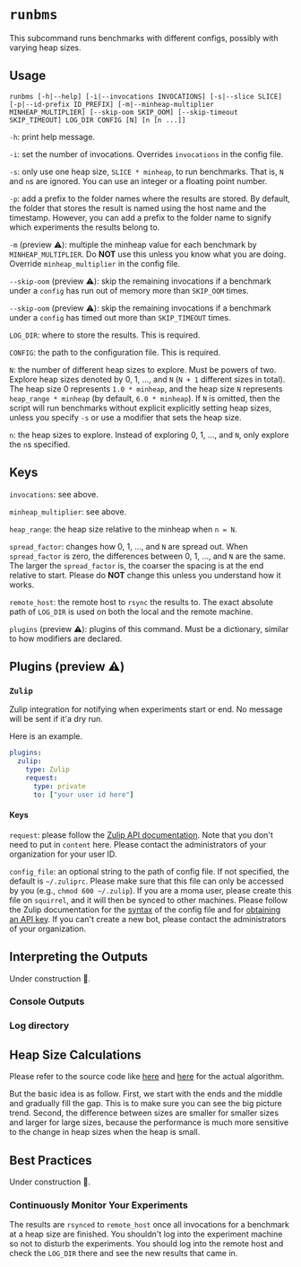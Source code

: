 # `runbms`
This subcommand runs benchmarks with different configs, possibly with varying heap sizes.

## Usage
```console
runbms [-h|--help] [-i|--invocations INVOCATIONS] [-s|--slice SLICE] [-p|--id-prefix ID_PREFIX] [-m|--minheap-multiplier MINHEAP_MULTIPLIER] [--skip-oom SKIP_OOM] [--skip-timeout SKIP_TIMEOUT] LOG_DIR CONFIG [N] [n [n ...]]
```

`-h`: print help message.

`-i`: set the number of invocations.
Overrides `invocations` in the config file.

`-s`: only use one heap size, `SLICE * minheap`, to run benchmarks.
That is, `N` and `n`s are ignored.
You can use an integer or a floating point number.

`-p`: add a prefix to the folder names where the results are stored.
By default, the folder that stores the result is named using the host name and the timestamp.
However, you can add a prefix to the folder name to signify which experiments the results belong to.

`-m` (preview ⚠️): multiple the minheap value for each benchmark by `MINHEAP_MULTIPLIER`.
Do **NOT** use this unless you know what you are doing.
Override `minheap_multiplier` in the config file.

`--skip-oom` (preview ⚠️): skip the remaining invocations if a benchmark under a `config` has run out of memory more than `SKIP_OOM` times.

`--skip-oom` (preview ⚠️): skip the remaining invocations if a benchmark under a `config`  has timed out more than `SKIP_TIMEOUT` times.

`LOG_DIR`: where to store the results.
This is required.

`CONFIG`: the path to the configuration file.
This is required.

`N`: the number of different heap sizes to explore.
Must be powers of two.
Explore heap sizes denoted by 0, 1, ..., and `N` (`N + 1` different sizes in total).
The heap size 0 represents `1.0 * minheap`, and the heap size `N` represents `heap_range * minheap` (by default, `6.0 * minheap`).
If `N` is omitted, then the script will run benchmarks without explicit explicitly setting heap sizes, unless you specify `-s` or use a modifier that sets the heap size.

`n`: the heap sizes to explore.
Instead of exploring 0, 1, ..., and `N`, only explore the `n`s specified.

## Keys
`invocations`: see above.

`minheap_multiplier`: see above.

`heap_range`: the heap size relative to the minheap when `n = N`.

`spread_factor`: changes how 0, 1, ..., and `N` are spread out.
When `spread_factor` is zero, the differences between 0, 1, ..., and `N` are the same.
The larger the `spread_factor` is, the coarser the spacing is at the end relative to start.
Please do **NOT** change this unless you understand how it works.

`remote_host`: the remote host to `rsync` the results to.
The exact absolute path of `LOG_DIR` is used on both the local and the remote machine.

`plugins` (preview ⚠️): plugins of this command.
Must be a dictionary, similar to how modifiers are declared.

## Plugins (preview ⚠️)
### `Zulip`
Zulip integration for notifying when experiments start or end.
No message will be sent if it'a dry run.

Here is an example.
```yaml
plugins:
  zulip:
    type: Zulip
    request:
      type: private
      to: ["your user id here"]
```
#### Keys
`request`: please follow the [Zulip API documentation](https://zulip.com/api/send-message).
Note that you don't need to put in `content` here.
Please contact the administrators of your organization for your user ID.

`config_file`: an optional string to the path of config file.
If not specified, the default is `~/.zuliprc`.
Please make sure that this file can only be accessed by you (e.g., `chmod 600 ~/.zulip`).
If you are a moma user, please create this file on `squirrel`, and it will then be synced to other machines.
Please follow the Zulip documentation for the [syntax](https://zulip.com/api/configuring-python-bindings) of the config file and for [obtaining an API key](https://zulip.com/api/api-keys).
If you can't create a new bot, please contact the administrators of your organization.

## Interpreting the Outputs
Under construction 🚧.
### Console Outputs

### Log directory

## Heap Size Calculations
Please refer to the source code like [here](https://github.com/anupli/running-ng/blob/master/running/command/runbms.py#L47) and [here](https://github.com/anupli/running-ng/blob/master/running/command/fillin.py#L5) for the actual algorithm.

But the basic idea is as follow.
First, we start with the ends and the middle and gradually fill the gap.
This is to make sure you can see the big picture trend.
Second, the difference between sizes are smaller for smaller sizes and larger for large sizes, because the performance is much more sensitive to the change in heap sizes when the heap is small.

## Best Practices
Under construction 🚧.

### Continuously Monitor Your Experiments
The results are `rsynced` to `remote_host` once all invocations for a benchmark at a heap size are finished.
You shouldn't log into the experiment machine so not to disturb the experiments.
You should log into the remote host and check the `LOG_DIR` there and see the new results that came in.

